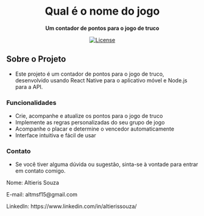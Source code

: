 <h1 align="center">Qual é o nome do jogo</h1>

<p align="center">
  <strong>Um contador de pontos para o jogo de truco</strong>
</p>

<p align="center">
  <a href="https://github.com/your_username/qual-e-o-nome-do-jogo/LICENSE">
    <img src="https://img.shields.io/badge/License-MIT-yellow.svg" alt="License" />
  </a>
</p>

## Sobre o Projeto

- Este projeto é um contador de pontos para o jogo de truco, desenvolvido usando React Native para o aplicativo móvel e Node.js para a API.

### Funcionalidades

- Crie, acompanhe e atualize os pontos para o jogo de truco
- Implemente as regras personalizadas do seu grupo de jogo
- Acompanhe o placar e determine o vencedor automaticamente
- Interface intuitiva e fácil de usar

### Contato

- Se você tiver alguma dúvida ou sugestão, sinta-se à vontade para entrar em contato comigo.

<p>Nome: Altieris Souza</p>
<p>E-mail: altmsf15@gmail.com</p>
<p>LinkedIn: https://www.linkedin.com/in/altierissouza/</p>
